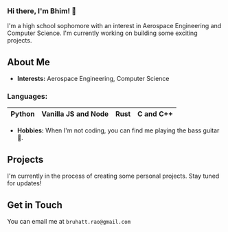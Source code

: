 ### Hi there, I'm Bhim! 👋
I'm a high school sophomore with an interest in Aerospace Engineering and Computer Science. I'm currently working on building some exciting projects.

## About Me
- **Interests:** Aerospace Engineering, Computer Science
  
### **Languages:**
| Python | Vanilla JS and Node | Rust | C and C++ |
| ------ | ------------------- | ---- | --------- |


- **Hobbies:** When I'm not coding, you can find me playing the bass guitar 🎸.

## Projects
I'm currently in the process of creating some personal projects. Stay tuned for updates!

## Get in Touch
You can email me at `bruhatt.rao@gmail.com`

